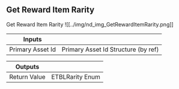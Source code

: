 ## Get Reward Item Rarity
Get Reward Item Rarity
![[../img/nd_img_GetRewardItemRarity.png]]

|Inputs||
|--|--|
| Primary Asset Id | Primary Asset Id Structure (by ref) |

|Outputs||
|--|--|
| Return Value | ETBLRarity Enum |
